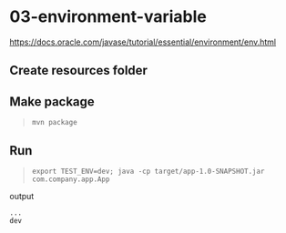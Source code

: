 # 03-environment-variable

https://docs.oracle.com/javase/tutorial/essential/environment/env.html

## Create resources folder

## Make package

> `mvn package`

## Run

> `export TEST_ENV=dev; java -cp target/app-1.0-SNAPSHOT.jar com.company.app.App`  

output

```
...
dev
```
